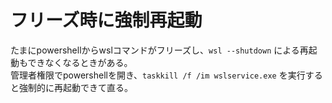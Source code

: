 # フリーズ時に強制再起動

たまにpowershellからwslコマンドがフリーズし、`wsl --shutdown` による再起動もできなくなるときがある。  
管理者権限でpowershellを開き、`taskkill /f /im wslservice.exe` を実行すると強制的に再起動できて直る。
